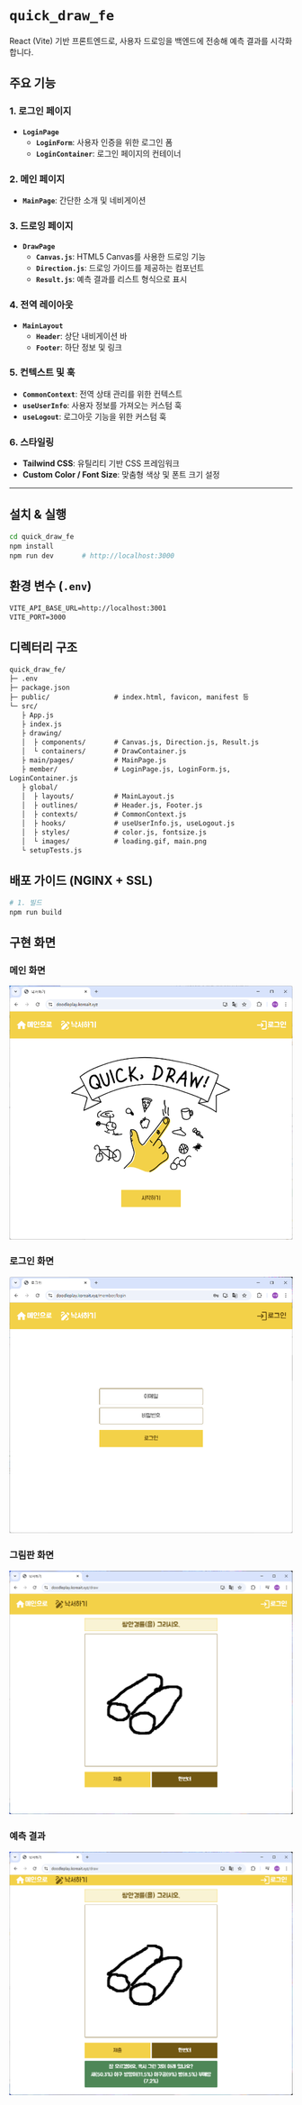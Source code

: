 # `quick_draw_fe`
React (Vite) 기반 프론트엔드로, 사용자 드로잉을 백엔드에 전송해 예측 결과를 시각화합니다.

## 주요 기능
### 1. 로그인 페이지
- **`LoginPage`**
  - **`LoginForm`**: 사용자 인증을 위한 로그인 폼
  - **`LoginContainer`**: 로그인 페이지의 컨테이너

### 2. 메인 페이지
- **`MainPage`**: 간단한 소개 및 네비게이션

### 3. 드로잉 페이지
- **`DrawPage`**
  - **`Canvas.js`**: HTML5 Canvas를 사용한 드로잉 기능
  - **`Direction.js`**: 드로잉 가이드를 제공하는 컴포넌트
  - **`Result.js`**: 예측 결과를 리스트 형식으로 표시

### 4. 전역 레이아웃
- **`MainLayout`**
  - **`Header`**: 상단 내비게이션 바
  - **`Footer`**: 하단 정보 및 링크

### 5. 컨텍스트 및 훅
- **`CommonContext`**: 전역 상태 관리를 위한 컨텍스트
- **`useUserInfo`**: 사용자 정보를 가져오는 커스텀 훅
- **`useLogout`**: 로그아웃 기능을 위한 커스텀 훅

### 6. 스타일링
- **Tailwind CSS**: 유틸리티 기반 CSS 프레임워크
- **Custom Color / Font Size**: 맞춤형 색상 및 폰트 크기 설정

---
## 설치 & 실행

```bash
cd quick_draw_fe
npm install
npm run dev       # http://localhost:3000
````

## 환경 변수 (`.env`)

```env
VITE_API_BASE_URL=http://localhost:3001
VITE_PORT=3000
```

## 디렉터리 구조

```
quick_draw_fe/
├─ .env
├─ package.json
├─ public/                # index.html, favicon, manifest 등
└─ src/
   ├ App.js
   ├ index.js
   ├ drawing/
   │  ├ components/       # Canvas.js, Direction.js, Result.js
   │  └ containers/       # DrawContainer.js
   ├ main/pages/          # MainPage.js
   ├ member/              # LoginPage.js, LoginForm.js, LoginContainer.js
   ├ global/
   │  ├ layouts/          # MainLayout.js
   │  ├ outlines/         # Header.js, Footer.js
   │  ├ contexts/         # CommonContext.js
   │  ├ hooks/            # useUserInfo.js, useLogout.js
   │  ├ styles/           # color.js, fontsize.js
   │  └ images/           # loading.gif, main.png
   └ setupTests.js
```

## 배포 가이드 (NGINX + SSL)

```bash
# 1. 빌드
npm run build
```
<!--
# 2. 정적 파일 배포
sudo cp -r dist/* /var/www/html/

# 3. Nginx 설정(/etc/nginx/sites-available/default)
#    root /var/www/html;
sudo systemctl restart nginx

# 4. SSL 인증서 발급
sudo certbot --nginx -d doodleplay.koreait.xyz
-->

## 구현 화면
### 메인 화면
![main Page](docs/images/1.png)

### 로그인 화면
![Login Page](docs/images/2.png)

### 그림판 화면
![Draw Canvas](docs/images/canvas.png)

### 예측 결과
![Prediction Result](docs/images/result.png)
